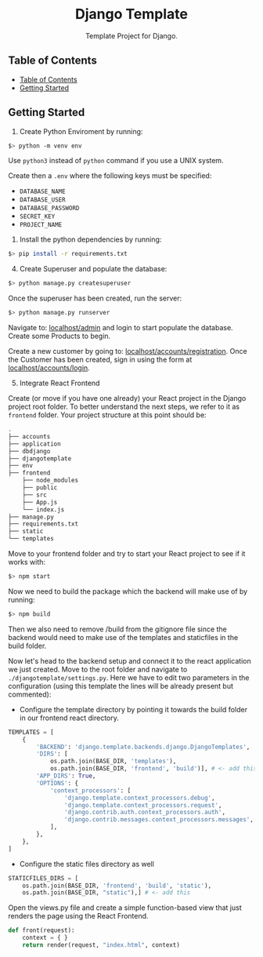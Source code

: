 <br />    
<p align="center">
<h1 align="center">Django Template</h1>
<p align="center">
    Template Project for Django.
</p>

## Table of Contents

- [Table of Contents](#table-of-contents)
- [Getting Started](#getting-started)

## Getting Started

1. Create Python Enviroment by running:

```bash
$> python -m venv env
```

Use `python3` instead of `python` command if you use a UNIX system.

Create then a `.env` where the following keys must be specified:

- `DATABASE_NAME`
- `DATABASE_USER`
- `DATABASE_PASSWORD`
- `SECRET_KEY`
- `PROJECT_NAME`

1. Install the python dependencies by running:

```bash
$> pip install -r requirements.txt
```

4. Create Superuser and populate the database:

```bash
$> python manage.py createsuperuser
```

Once the superuser has been created, run the server:

```bash
$> python manage.py runserver
```

Navigate to: [localhost/admin](http://127.0.0.1:8000/admin) and login to start populate the database. Create some Products to begin.

Create a new customer by going to: [localhost/accounts/registration](http://127.0.0.1:8000/accounts/registration). Once the Customer has been created, sign in using the form at [localhost/accounts/login](http://127.0.0.1:8000/accounts/login).

5. Integrate React Frontend

Create (or move if you have one already) your React project in the Django project root folder. To better understand the next steps, we refer to it as `frontend` folder. Your project structure at this point should be:
```bash
.
├── accounts
├── application
├── dbdjango
├── djangotemplate
├── env
├── frontend
    ├── node_modules
    ├── public
    ├── src
    ├── App.js
    └── index.js
├── manage.py
├── requirements.txt
├── static
└── templates
```
Move to your frontend folder and try to start your React project to see if it works with:
```bash
$> npm start
```
Now we need to build the package which the backend will make use of by running:
```bash
$> npm build
```
Then we also need to remove /build from the gitignore file since the backend would need to make use of the templates and staticfiles in the build folder.

Now let's head to the backend setup and connect it to the react application we just created. Move to the root folder and navigate to `./djangotemplate/settings.py`. Here we have to edit two parameters in the configuration (using this template the lines will be already present but commented):

-  Configure the template directory by pointing it towards the build folder in our frontend react directory.
```python
TEMPLATES = [
    {
        'BACKEND': 'django.template.backends.django.DjangoTemplates',
        'DIRS': [
            os.path.join(BASE_DIR, 'templates'), 
            os.path.join(BASE_DIR, 'frontend', 'build')], # <- add this
        'APP_DIRS': True,
        'OPTIONS': {
            'context_processors': [
                'django.template.context_processors.debug',
                'django.template.context_processors.request',
                'django.contrib.auth.context_processors.auth',
                'django.contrib.messages.context_processors.messages',
            ],
        },
    },
]
```
- Configure the static files directory as well
```python
STATICFILES_DIRS = [
    os.path.join(BASE_DIR, 'frontend', 'build', 'static'),
    os.path.join(BASE_DIR, "static"),] # <- add this
```
Open the views.py file and create a simple function-based view that just renders the page using the React Frontend.
```python
def front(request):
    context = { }
    return render(request, "index.html", context)
```